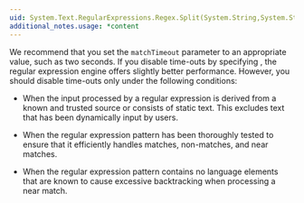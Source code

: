 ```yaml
---
uid: System.Text.RegularExpressions.Regex.Split(System.String,System.String,System.Text.RegularExpressions.RegexOptions,System.TimeSpan)
additional_notes.usage: *content
---
```


<p>We recommend that you set the <code>matchTimeout</code> parameter to an appropriate value, such as two seconds. If you disable time-outs by specifying <xref href="System.Text.RegularExpressions.Regex.InfiniteMatchTimeout"></xref>, the regular expression engine offers slightly better performance. However, you should disable time-outs only under the following conditions:  
  
-   When the input processed by a regular expression is derived from a known and trusted source or consists of static text. This excludes text that has been dynamically input by users.  
  
-   When the regular expression pattern has been thoroughly tested to ensure that it efficiently handles matches, non-matches, and near matches.  
  
-   When the regular expression pattern contains no language elements that are known to cause excessive backtracking when processing a near match.</p>


